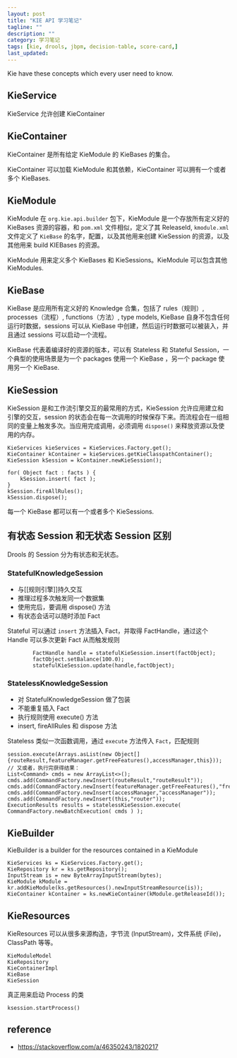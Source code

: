 ```yaml
---
layout: post
title: "KIE API 学习笔记"
tagline: ""
description: ""
category: 学习笔记
tags: [kie, drools, jbpm, decision-table, score-card,]
last_updated:
---
```



Kie have these concepts which every user need to know.

## KieService
KieService 允许创建 KieContainer

## KieContainer
KieContainer 是所有给定 KieModule 的 KieBases 的集合。

KieContainer 可以加载 KieModule 和其依赖，KieContainer 可以拥有一个或者多个 KieBases.

## KieModule
KieModule 在 `org.kie.api.builder` 包下，KieModule 是一个存放所有定义好的 KieBases 资源的容器，和 `pom.xml` 文件相似，定义了其 ReleaseId, `kmodule.xml` 文件定义了 `KieBase` 的名字，配置，以及其他用来创建 KieSession 的资源，以及其他用来 build KIEBases 的资源。

KieModule 用来定义多个 KieBases 和 KieSessions。KieModule 可以包含其他 KieModules.

## KieBase
KieBase 是应用所有定义好的 Knowledge 合集，包括了 rules（规则）, processes（流程）, functions（方法）, type models, KieBase 自身不包含任何运行时数据，sessions 可以从 KieBase 中创建，然后运行时数据可以被装入，并且通过 sessions 可以启动一个流程。

KieBase 代表着编译好的资源的版本，可以有 Stateless 和 Stateful Session，一个典型的使用场景是为一个 packages 使用一个 KieBase ，另一个 package 使用另一个 KieBase.

## KieSession
KieSession 是和工作流引擎交互的最常用的方式，KieSession 允许应用建立和引擎的交互，session 的状态会在每一次调用的时候保存下来。而流程会在一组相同的变量上触发多次。当应用完成调用，必须调用 `dispose()` 来释放资源以及使用的内存。

	KieServices kieServices = KieServices.Factory.get();
	KieContainer kContainer = kieServices.getKieClasspathContainer();
	KieSession kSession = kContainer.newKieSession();

	for( Object fact : facts ) {
		kSession.insert( fact );
	}
	kSession.fireAllRules();
	kSession.dispose();

每一个 KieBase 都可以有一个或者多个 KieSessions.

## 有状态 Session 和无状态 Session 区别
Drools 的 Session 分为有状态和无状态。

### StatefulKnowledgeSession

- 与[[规则引擎]]持久交互
- 推理过程多次触发同一个数据集
- 使用完后，要调用 dispose() 方法
- 有状态会话可以随时添加 Fact

Stateful 可以通过 `insert` 方法插入 Fact，并取得 FactHandle，通过这个 Handle 可以多次更新 Fact 从而触发规则

```
        FactHandle handle = statefulKieSession.insert(factObject);
        factObject.setBalance(100.0);
        statefulKieSession.update(handle,factObject);
```

### StatelessKnowledgeSession

- 对 StatefulKnowledgeSession 做了包装
- 不能重复插入 Fact
- 执行规则使用 execute() 方法
- insert, fireAllRules 和 dispose 方法

Stateless 类似一次函数调用，通过 `execute` 方法传入 `Fact`，匹配规则

```
session.execute(Arrays.asList(new Object[]{routeResult,featureManager.getFreeFeatures(),accessManager,this}));
// 又或者，执行完获得结果：
List<Command> cmds = new ArrayList<>();
cmds.add(CommandFactory.newInsert(routeResult,"routeResult"));        cmds.add(CommandFactory.newInsert(featureManager.getFreeFeatures(),"freeFeature"));
cmds.add(CommandFactory.newInsert(accessManager,"accessManager"));
cmds.add(CommandFactory.newInsert(this,"router"));
ExecutionResults results = statelessKieSession.execute( CommandFactory.newBatchExecution( cmds ) );
```
  



## KieBuilder

KieBuilder is a builder for the resources contained in a KieModule


```
KieServices ks = KieServices.Factory.get();
KieRepository kr = ks.getRepository();
InputStream is = new ByteArrayInputStream(bytes);
KieModule kModule = kr.addKieModule(ks.getResources().newInputStreamResource(is));
KieContainer kContainer = ks.newKieContainer(kModule.getReleaseId());
```

## KieResources

KieResources 可以从很多来源构造，字节流 (InputStream)，文件系统 (File)，ClassPath 等等。

	KieModuleModel
	KieRepository
	KieContainerImpl
	KieBase
	KieSession

真正用来启动 Process 的类

	ksession.startProcess()

## reference

- <https://stackoverflow.com/a/46350243/1820217>
